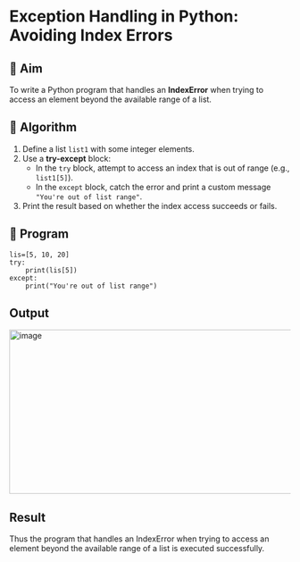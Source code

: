 # Exception Handling in Python: Avoiding Index Errors

## 🎯 Aim
To write a Python program that handles an **IndexError** when trying to access an element beyond the available range of a list.

## 🧠 Algorithm
1. Define a list `list1` with some integer elements.
2. Use a **try-except** block:
   - In the `try` block, attempt to access an index that is out of range (e.g., `list1[5]`).
   - In the `except` block, catch the error and print a custom message `"You're out of list range"`.
3. Print the result based on whether the index access succeeds or fails.

## 🧾 Program
```
lis=[5, 10, 20]
try:
    print(lis[5])
except:
    print("You're out of list range")

```
## Output
<img width="614" height="294" alt="image" src="https://github.com/user-attachments/assets/616b9b76-8bb5-468d-aa4b-c358a4ad2c18" />

## Result
Thus the program that handles an IndexError when trying to access an element beyond the available range of a list is executed successfully.
